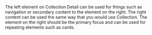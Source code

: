 The left element on Collection Detail can be used for things such as navigation or secondary content to the element on the right. The right content can be used the same way that you would use Collection. The element on the right should be the primary focus and can be used for repeating elements such as cards.